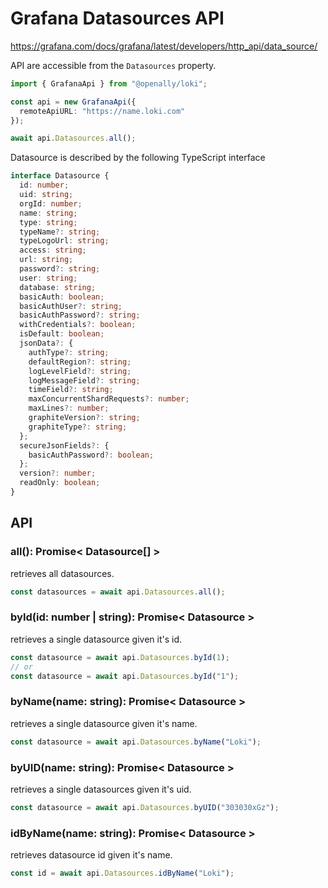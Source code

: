 # Grafana Datasources API

https://grafana.com/docs/grafana/latest/developers/http_api/data_source/

API are accessible from the `Datasources` property.

```ts
import { GrafanaApi } from "@openally/loki";

const api = new GrafanaApi({
  remoteApiURL: "https://name.loki.com"
});

await api.Datasources.all();
```

Datasource is described by the following TypeScript interface
```ts
interface Datasource {
  id: number;
  uid: string;
  orgId: number;
  name: string;
  type: string;
  typeName?: string;
  typeLogoUrl: string;
  access: string;
  url: string;
  password?: string;
  user: string;
  database: string;
  basicAuth: boolean;
  basicAuthUser?: string;
  basicAuthPassword?: string;
  withCredentials?: boolean;
  isDefault: boolean;
  jsonData?: {
    authType?: string;
    defaultRegion?: string;
    logLevelField?: string;
    logMessageField?: string;
    timeField?: string;
    maxConcurrentShardRequests?: number;
    maxLines?: number;
    graphiteVersion?: string;
    graphiteType?: string;
  };
  secureJsonFields?: {
    basicAuthPassword?: boolean;
  };
  version?: number;
  readOnly: boolean;
}
```

## API

### all(): Promise< Datasource[] >
retrieves all datasources.

```ts
const datasources = await api.Datasources.all();
```

### byId(id: number | string): Promise< Datasource >
retrieves a single datasource given it's id.

```ts
const datasource = await api.Datasources.byId(1);
// or
const datasource = await api.Datasources.byId("1");
```

### byName(name: string): Promise< Datasource >
retrieves a single datasource given it's name.

```ts
const datasource = await api.Datasources.byName("Loki");
```

### byUID(name: string): Promise< Datasource >
retrieves a single datasources given it's uid.

```ts
const datasource = await api.Datasources.byUID("303030xGz");
```

### idByName(name: string): Promise< Datasource >
retrieves datasource id given it's name.

```ts
const id = await api.Datasources.idByName("Loki");
```
